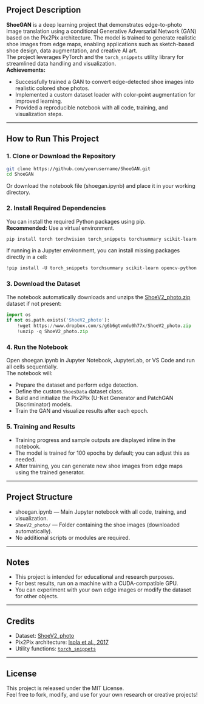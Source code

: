 ## Project Description

**ShoeGAN** is a deep learning project that demonstrates edge-to-photo image translation using a conditional Generative Adversarial Network (GAN) based on the Pix2Pix architecture. The model is trained to generate realistic shoe images from edge maps, enabling applications such as sketch-based shoe design, data augmentation, and creative AI art.  
The project leverages PyTorch and the `torch_snippets` utility library for streamlined data handling and visualization.  
**Achievements:**  
- Successfully trained a GAN to convert edge-detected shoe images into realistic colored shoe photos.
- Implemented a custom dataset loader with color-point augmentation for improved learning.
- Provided a reproducible notebook with all code, training, and visualization steps.

---

## How to Run This Project

### 1. Clone or Download the Repository

```sh
git clone https://github.com/yourusername/ShoeGAN.git
cd ShoeGAN
```
Or download the notebook file (shoegan.ipynb) and place it in your working directory.

### 2. Install Required Dependencies

You can install the required Python packages using pip.  
**Recommended:** Use a virtual environment.

```sh
pip install torch torchvision torch_snippets torchsummary scikit-learn opencv-python
```

If running in a Jupyter environment, you can install missing packages directly in a cell:

```python
!pip install -U torch_snippets torchsummary scikit-learn opencv-python
```

### 3. Download the Dataset

The notebook automatically downloads and unzips the [ShoeV2_photo.zip](https://www.dropbox.com/s/g6b6gtvmdu0h77x/ShoeV2_photo.zip) dataset if not present:

```python
import os
if not os.path.exists('ShoeV2_photo'):
    !wget https://www.dropbox.com/s/g6b6gtvmdu0h77x/ShoeV2_photo.zip
    !unzip -q ShoeV2_photo.zip
```

### 4. Run the Notebook

Open shoegan.ipynb in Jupyter Notebook, JupyterLab, or VS Code and run all cells sequentially.  
The notebook will:
- Prepare the dataset and perform edge detection.
- Define the custom `ShoesData` dataset class.
- Build and initialize the Pix2Pix (U-Net Generator and PatchGAN Discriminator) models.
- Train the GAN and visualize results after each epoch.

### 5. Training and Results

- Training progress and sample outputs are displayed inline in the notebook.
- The model is trained for 100 epochs by default; you can adjust this as needed.
- After training, you can generate new shoe images from edge maps using the trained generator.

---

## Project Structure

- shoegan.ipynb — Main Jupyter notebook with all code, training, and visualization.
- `ShoeV2_photo/` — Folder containing the shoe images (downloaded automatically).
- No additional scripts or modules are required.

---

## Notes

- This project is intended for educational and research purposes.
- For best results, run on a machine with a CUDA-compatible GPU.
- You can experiment with your own edge images or modify the dataset for other objects.

---

## Credits

- Dataset: [ShoeV2_photo](https://www.dropbox.com/s/g6b6gtvmdu0h77x/ShoeV2_photo.zip)
- Pix2Pix architecture: [Isola et al., 2017](https://arxiv.org/abs/1611.07004)
- Utility functions: [`torch_snippets`](https://github.com/bhansaliakhil/torch_snippets)

---

## License

This project is released under the MIT License.  
Feel free to fork, modify, and use for your own research or creative projects!
